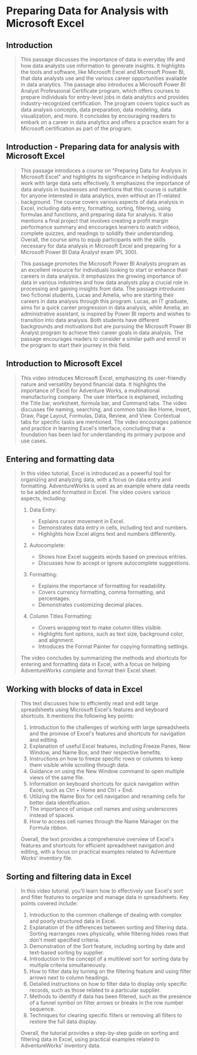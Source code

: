 # Preparing Data for Analysis with Microsoft Excel

## Introduction
> This passage discusses the importance of data in everyday life and how data analysts use information to generate insights. It highlights the tools and software, like Microsoft Excel and Microsoft Power BI, that data analysts use and the various career opportunities available in data analytics. The passage also introduces a Microsoft Power BI Analyst Professional Certificate program, which offers courses to prepare individuals for entry-level jobs in data analytics and provides industry-recognized certification. The program covers topics such as data analysis concepts, data preparation, data modeling, data visualization, and more. It concludes by encouraging readers to embark on a career in data analytics and offers a practice exam for a Microsoft certification as part of the program.


## Introduction - Preparing data for analysis with Microsoft Excel
> This passage introduces a course on "Preparing Data for Analysis in Microsoft Excel" and highlights its significance in helping individuals work with large data sets effectively. It emphasizes the importance of data analysis in businesses and mentions that this course is suitable for anyone interested in data analytics, even without an IT-related background. The course covers various aspects of data analysis in Excel, including data entry, formatting, sorting, filtering, using formulas and functions, and preparing data for analysis. It also mentions a final project that involves creating a profit margin performance summary and encourages learners to watch videos, complete quizzes, and readings to solidify their understanding. Overall, the course aims to equip participants with the skills necessary for data analysis in Microsoft Excel and preparing for a Microsoft Power BI Data Analyst exam (PL 300).

> This passage promotes the Microsoft Power BI Analysts program as an excellent resource for individuals looking to start or enhance their careers in data analysis. It emphasizes the growing importance of data in various industries and how data analysts play a crucial role in processing and gaining insights from data. The passage introduces two fictional students, Lucas and Amelia, who are starting their careers in data analysis through this program. Lucas, an IT graduate, aims for a quick career progression in data analysis, while Amelia, an administrative assistant, is inspired by Power BI reports and wishes to transition into data analysis. Both students have different backgrounds and motivations but are pursuing the Microsoft Power BI Analyst program to achieve their career goals in data analysis. The passage encourages readers to consider a similar path and enroll in the program to start their journey in this field.

## Introduction to Microsoft Excel
> This video introduces Microsoft Excel, emphasizing its user-friendly nature and versatility beyond financial data. It highlights the importance of Excel for Adventure Works, a multinational manufacturing company. The user interface is explained, including the Title bar, worksheet, formula bar, and Command tabs. The video discusses file naming, searching, and common tabs like Home, Insert, Draw, Page Layout, Formulas, Data, Review, and View. Contextual tabs for specific tasks are mentioned. The video encourages patience and practice in learning Excel's interface, concluding that a foundation has been laid for understanding its primary purpose and use cases.

## Entering and formatting data
> In this video tutorial, Excel is introduced as a powerful tool for organizing and analyzing data, with a focus on data entry and formatting. AdventureWorks is used as an example where data needs to be added and formatted in Excel. The video covers various aspects, including:
> 1. Data Entry:
>    - Explains cursor movement in Excel.
>    - Demonstrates data entry in cells, including text and numbers.
>    - Highlights how Excel aligns text and numbers differently.
> 
> 2. Autocomplete:
>    - Shows how Excel suggests words based on previous entries.
>    - Discusses how to accept or ignore autocomplete suggestions.
> 
> 3. Formatting:
>    - Explains the importance of formatting for readability.
>    - Covers currency formatting, comma formatting, and percentages.
>    - Demonstrates customizing decimal places.
> 
> 4. Column Titles Formatting:
>    - Covers wrapping text to make column titles visible.
>    - Highlights font options, such as text size, background color, and alignment.
>    - Introduces the Format Painter for copying formatting settings.
> 
> The video concludes by summarizing the methods and shortcuts for entering and formatting data in Excel, with a focus on helping AdventureWorks complete and format their Excel sheet.


## Working with blocks of data in Excel
> This text discusses how to efficiently read and edit large spreadsheets using Microsoft Excel's features and keyboard shortcuts. It mentions the following key points:
> 1. Introduction to the challenges of working with large spreadsheets and the promise of Excel's features and shortcuts for navigation and editing.
> 2. Explanation of useful Excel features, including Freeze Panes, New Window, and Name Box, and their respective benefits.
> 3. Instructions on how to freeze specific rows or columns to keep them visible while scrolling through data.
> 4. Guidance on using the New Window command to open multiple views of the same file.
> 5. Information on keyboard shortcuts for quick navigation within Excel, such as Ctrl + Home and Ctrl + End.
> 6. Utilizing the Name Box for cell navigation and renaming cells for better data identification.
> 7. The importance of unique cell names and using underscores instead of spaces.
> 8. How to access cell names through the Name Manager on the Formula ribbon.
> 
> Overall, the text provides a comprehensive overview of Excel's features and shortcuts for efficient spreadsheet navigation and editing, with a focus on practical examples related to Adventure Works' inventory file.

## Sorting and filtering data in Excel
> In this video tutorial, you'll learn how to effectively use Excel's sort and filter features to organize and manage data in spreadsheets. Key points covered include:
> 1. Introduction to the common challenge of dealing with complex and poorly structured data in Excel.
> 2. Explanation of the differences between sorting and filtering data. Sorting rearranges rows physically, while filtering hides rows that don't meet specified criteria.
> 3. Demonstration of the Sort feature, including sorting by date and text-based sorting by supplier.
> 4. Introduction to the concept of a multilevel sort for sorting data by multiple criteria simultaneously.
> 5. How to filter data by turning on the filtering feature and using filter arrows next to column headings.
> 6. Detailed instructions on how to filter data to display only specific records, such as those related to a particular supplier.
> 7. Methods to identify if data has been filtered, such as the presence of a funnel symbol on filter arrows or breaks in the row number sequence.
> 8. Techniques for clearing specific filters or removing all filters to restore the full data display.
> 
> Overall, the tutorial provides a step-by-step guide on sorting and filtering data in Excel, using practical examples related to AdventureWorks' inventory data.
>
> 